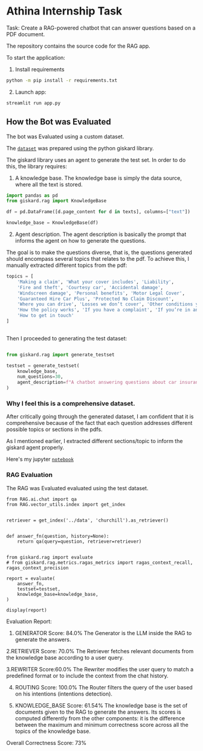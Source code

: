 # Athina Internship Task

Task: Create a RAG-powered chatbot that can answer questions based on a PDF document.

The repository contains the source code for the RAG app.

To start the application:

1. Install requirements

```bash
python -m pip install -r requirements.txt
```

2. Launch app:

```bash
streamlit run app.py
```

## How the Bot was Evaluated

The bot was Evaluated using a custom dataset.

The [`dataset`](dataset/test-set.jsonl) was prepared using the python giskard library.

The giskard library uses an agent to generate the test set. In order to do this, the library requires:
1. A knowledge base. The knowledge base is simply the data source, where all the text is stored.
```python
import pandas as pd
from giskard.rag import KnowledgeBase

df = pd.DataFrame([d.page_content for d in texts], columns=["text"])

knowledge_base = KnowledgeBase(df)
```

2. Agent description. The agent description is basically the prompt that informs the agent on how to generate the questions.

The goal is to make the questions diverse, that is, the questions generated should encompass several topics that relates to the pdf. To achieve this, I manually extracted different topics from the pdf:

```python
topics = [
    'Making a claim', 'What your cover includes', 'Liability',
    'Fire and theft', 'Courtesy car', 'Accidental damage',
    'Windscreen damage', 'Personal benefits', 'Motor Legal Cover',
    'Guaranteed Hire Car Plus', 'Protected No Claim Discount',
    'Where you can drive', 'Losses we don’t cover', 'Other conditions you need to know about',
    'How the policy works', 'If you have a complaint', 'If you’re in an accident',
    'How to get in touch'
]
    
```

Then I proceeded to generating the test dataset:

```python

from giskard.rag import generate_testset

testset = generate_testset(
    knowledge_base,
    num_questions=30,
    agent_description=f"A chatbot answering questions about car insurance in churchill. Churchill is a car insurance company. Use the following topics: {','.join(topics)}",
)
```

### Why I feel this is a comprehensive dataset.

After critically going through the generated dataset, I am confident that it is comprehensive because of the fact that each question addresses different possible topics or sections in the pdfs. 

As I mentioned earlier, I extracted different sections/topic to inform the giskard agent properly.

Here's my jupyter [`notebook`](notebooks/test_rag.ipynb)
 


### RAG Evaluation

The RAG was Evaluated evaluated using the test dataset.

```
from RAG.ai.chat import qa
from RAG.vector_utils.index import get_index
     

retriever = get_index('../data', 'churchill').as_retriever()
     

def answer_fn(question, history=None):
    return qa(query=question, retriever=retriever)
     

from giskard.rag import evaluate
# from giskard.rag.metrics.ragas_metrics import ragas_context_recall, ragas_context_precision

report = evaluate(
    answer_fn,
    testset=testset,
    knowledge_base=knowledge_base,
)

display(report)
```

Evaluation Report:

1. GENERATOR
Score: 84.0% The Generator is the LLM inside the RAG to generate the answers.

2.RETRIEVER
Score: 70.0% The Retriever fetches relevant documents from the knowledge base according to a user query.

3.REWRITER
Score:60.0% The Rewriter modifies the user query to match a predefined format or to include the context from the chat history.

4. ROUTING
Score: 100.0% The Router filters the query of the user based on his intentions (intentions detection).

5. KNOWLEDGE_BASE
Score: 61.54% The knowledge base is the set of documents given to the RAG to generate the answers. Its scores is computed differently from the other components: it is the difference between the maximum and minimum correctness score across all the topics of the knowledge base.


Overall Correctness Score: 73%
